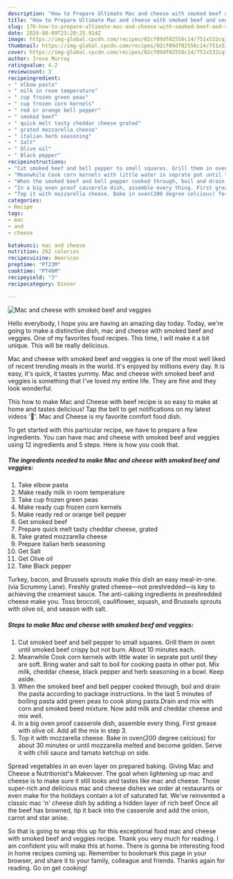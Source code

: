 ```yaml
---
description: "How to Prepare Ultimate Mac and cheese with smoked beef and veggies"
title: "How to Prepare Ultimate Mac and cheese with smoked beef and veggies"
slug: 176-how-to-prepare-ultimate-mac-and-cheese-with-smoked-beef-and-veggies
date: 2020-08-09T23:20:25.914Z
image: https://img-global.cpcdn.com/recipes/02cf09df02556c14/751x532cq70/mac-and-cheese-with-smoked-beef-and-veggies-recipe-main-photo.jpg
thumbnail: https://img-global.cpcdn.com/recipes/02cf09df02556c14/751x532cq70/mac-and-cheese-with-smoked-beef-and-veggies-recipe-main-photo.jpg
cover: https://img-global.cpcdn.com/recipes/02cf09df02556c14/751x532cq70/mac-and-cheese-with-smoked-beef-and-veggies-recipe-main-photo.jpg
author: Irene Murray
ratingvalue: 4.2
reviewcount: 3
recipeingredient:
- " elbow pasta"
- " milk in room temperature"
- " cup frozen green peas"
- " cup frozen corn kernels"
- " red or orange bell pepper"
- " smoked beef"
- " quick melt tasty cheddar cheese grated"
- " grated mozzarella cheese"
- " italian herb seasoning"
- " Salt"
- " Olive oil"
- " Black pepper"
recipeinstructions:
- "Cut smoked beef and bell pepper to small squares. Grill them in oven until smoked beef crispy but not burn. About 10 minutes each."
- "Meanwhile Cook corn kernels with little water in seprate pot until they are soft. Bring water and salt to boil for cooking pasta in other pot. Mix milk, cheddar cheese, black pepper and herb seasoning in a bowl. Keep aside."
- "When the smoked beef and bell pepper cooked through, boil and drain the pasta according to package instructions. In the last 5 minutes of boiling pasta add green peas to cook along pasta.Drain and mix with corn and smoked beed mixture. Now add milk and cheddar cheese and mix well."
- "In a big oven proof casserole dish, assemble every thing. First grease with olive oil. Add all the mix in step 3."
- "Top it with mozzarella cheese. Bake in oven(200 degree celcious) for about 30 minutes or until mozzarella melted and become golden. Serve it with chili sauce and tamato ketchup on side."
categories:
- Recipe
tags:
- mac
- and
- cheese

katakunci: mac and cheese 
nutrition: 262 calories
recipecuisine: American
preptime: "PT23M"
cooktime: "PT46M"
recipeyield: "3"
recipecategory: Dinner

---
```



![Mac and cheese with smoked beef and veggies](https://img-global.cpcdn.com/recipes/02cf09df02556c14/751x532cq70/mac-and-cheese-with-smoked-beef-and-veggies-recipe-main-photo.jpg)

Hello everybody, I hope you are having an amazing day today. Today, we're going to make a distinctive dish, mac and cheese with smoked beef and veggies. One of my favorites food recipes. This time, I will make it a bit unique. This will be really delicious.

Mac and cheese with smoked beef and veggies is one of the most well liked of recent trending meals in the world. It's enjoyed by millions every day. It is easy, it's quick, it tastes yummy. Mac and cheese with smoked beef and veggies is something that I've loved my entire life. They are fine and they look wonderful.

This how to make Mac and Cheese with beef recipe is so easy to make at home and tastes delicious! Tap the bell to get notifications on my latest videos &#39;🔔&#39;. Mac and Cheese is my favorite comfort food dish.


To get started with this particular recipe, we have to prepare a few ingredients. You can have mac and cheese with smoked beef and veggies using 12 ingredients and 5 steps. Here is how you cook that.

<!--inarticleads1-->

##### The ingredients needed to make Mac and cheese with smoked beef and veggies:

1. Take  elbow pasta
1. Make ready  milk in room temperature
1. Take  cup frozen green peas
1. Make ready  cup frozen corn kernels
1. Make ready  red or orange bell pepper
1. Get  smoked beef
1. Prepare  quick melt tasty cheddar cheese, grated
1. Take  grated mozzarella cheese
1. Prepare  italian herb seasoning
1. Get  Salt
1. Get  Olive oil
1. Take  Black pepper


Turkey, bacon, and Brussels sprouts make this dish an easy meal-in-one. (via Scrummy Lane). Freshly grated cheese—not preshredded—is key to achieving the creamiest sauce. The anti-caking ingredients in preshredded cheese make you. Toss broccoli, cauliflower, squash, and Brussels sprouts with olive oil, and season with salt. 

<!--inarticleads2-->

##### Steps to make Mac and cheese with smoked beef and veggies:

1. Cut smoked beef and bell pepper to small squares. Grill them in oven until smoked beef crispy but not burn. About 10 minutes each.
1. Meanwhile Cook corn kernels with little water in seprate pot until they are soft. Bring water and salt to boil for cooking pasta in other pot. Mix milk, cheddar cheese, black pepper and herb seasoning in a bowl. Keep aside.
1. When the smoked beef and bell pepper cooked through, boil and drain the pasta according to package instructions. In the last 5 minutes of boiling pasta add green peas to cook along pasta.Drain and mix with corn and smoked beed mixture. Now add milk and cheddar cheese and mix well.
1. In a big oven proof casserole dish, assemble every thing. First grease with olive oil. Add all the mix in step 3.
1. Top it with mozzarella cheese. Bake in oven(200 degree celcious) for about 30 minutes or until mozzarella melted and become golden. Serve it with chili sauce and tamato ketchup on side.


Spread vegetables in an even layer on prepared baking. Giving Mac and Cheese a Nutritionist&#39;s Makeover. The goal when lightening up mac and cheese is to make sure it still looks and tastes like mac and cheese. Those super-rich and delicious mac and cheese dishes we order at restaurants or even make for the holidays contain a lot of saturated fat. We&#39;ve reinvented a classic mac &#39;n&#39; cheese dish by adding a hidden layer of rich beef Once all the beef has browned, tip it back into the casserole and add the onion, carrot and star anise. 

So that is going to wrap this up for this exceptional food mac and cheese with smoked beef and veggies recipe. Thank you very much for reading. I am confident you will make this at home. There is gonna be interesting food in home recipes coming up. Remember to bookmark this page in your browser, and share it to your family, colleague and friends. Thanks again for reading. Go on get cooking!
